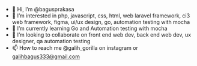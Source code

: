- 👋 Hi, I’m @bagusprakasa
- 👀 I’m interested in php, javascript, css, html, web laravel framework, ci3 web framework, figma, ui/ux design, go, automation testing with mocha
- 🌱 I’m currently learning Go and Automation testing with mocha
- 💞️ I’m looking to collaborate on front end web dev, back end web dev, ux designer, qa automation testing
- 📫 How to reach me @galih_gorilla on instagram or galihbagus333@gmail.com

<!---
bagusprakasa/bagusprakasa is a ✨ special ✨ repository because its `README.md` (this file) appears on your GitHub profile.
You can click the Preview link to take a look at your changes.
--->
